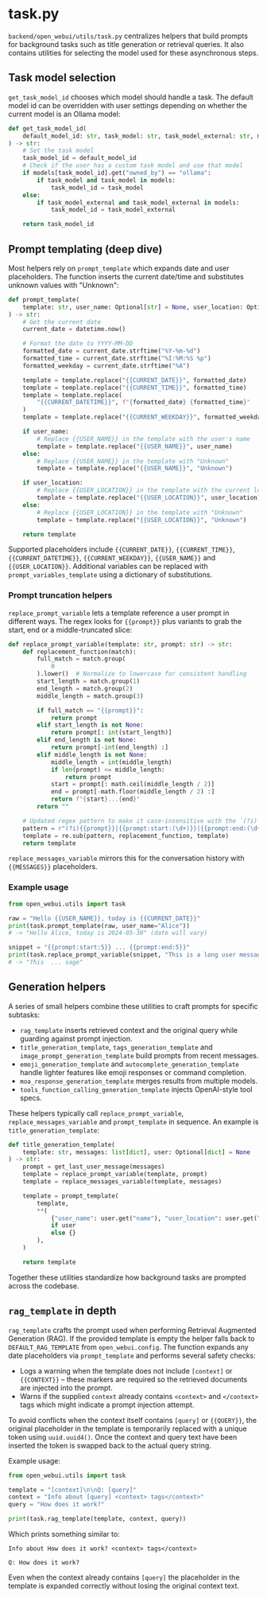 # task.py

`backend/open_webui/utils/task.py` centralizes helpers that build prompts for background tasks such as title generation or retrieval queries. It also contains utilities for selecting the model used for these asynchronous steps.

## Task model selection

`get_task_model_id` chooses which model should handle a task. The default model id can be overridden with user settings depending on whether the current model is an Ollama model:
```python
def get_task_model_id(
    default_model_id: str, task_model: str, task_model_external: str, models
) -> str:
    # Set the task model
    task_model_id = default_model_id
    # Check if the user has a custom task model and use that model
    if models[task_model_id].get("owned_by") == "ollama":
        if task_model and task_model in models:
            task_model_id = task_model
    else:
        if task_model_external and task_model_external in models:
            task_model_id = task_model_external

    return task_model_id
```

## Prompt templating (deep dive)

Most helpers rely on `prompt_template` which expands date and user placeholders. The function inserts the current date/time and substitutes unknown values with "Unknown":
```python
def prompt_template(
    template: str, user_name: Optional[str] = None, user_location: Optional[str] = None
) -> str:
    # Get the current date
    current_date = datetime.now()

    # Format the date to YYYY-MM-DD
    formatted_date = current_date.strftime("%Y-%m-%d")
    formatted_time = current_date.strftime("%I:%M:%S %p")
    formatted_weekday = current_date.strftime("%A")

    template = template.replace("{{CURRENT_DATE}}", formatted_date)
    template = template.replace("{{CURRENT_TIME}}", formatted_time)
    template = template.replace(
        "{{CURRENT_DATETIME}}", f"{formatted_date} {formatted_time}"
    )
    template = template.replace("{{CURRENT_WEEKDAY}}", formatted_weekday)

    if user_name:
        # Replace {{USER_NAME}} in the template with the user's name
        template = template.replace("{{USER_NAME}}", user_name)
    else:
        # Replace {{USER_NAME}} in the template with "Unknown"
        template = template.replace("{{USER_NAME}}", "Unknown")

    if user_location:
        # Replace {{USER_LOCATION}} in the template with the current location
        template = template.replace("{{USER_LOCATION}}", user_location)
    else:
        # Replace {{USER_LOCATION}} in the template with "Unknown"
        template = template.replace("{{USER_LOCATION}}", "Unknown")

    return template
```
Supported placeholders include `{{CURRENT_DATE}}`, `{{CURRENT_TIME}}`, `{{CURRENT_DATETIME}}`, `{{CURRENT_WEEKDAY}}`, `{{USER_NAME}}` and `{{USER_LOCATION}}`. Additional variables can be replaced with `prompt_variables_template` using a dictionary of substitutions.

### Prompt truncation helpers

`replace_prompt_variable` lets a template reference a user prompt in different ways. The regex looks for `{{prompt}}` plus variants to grab the start, end or a middle-truncated slice:
```python
def replace_prompt_variable(template: str, prompt: str) -> str:
    def replacement_function(match):
        full_match = match.group(
            0
        ).lower()  # Normalize to lowercase for consistent handling
        start_length = match.group(1)
        end_length = match.group(2)
        middle_length = match.group(3)

        if full_match == "{{prompt}}":
            return prompt
        elif start_length is not None:
            return prompt[: int(start_length)]
        elif end_length is not None:
            return prompt[-int(end_length) :]
        elif middle_length is not None:
            middle_length = int(middle_length)
            if len(prompt) <= middle_length:
                return prompt
            start = prompt[: math.ceil(middle_length / 2)]
            end = prompt[-math.floor(middle_length / 2) :]
            return f"{start}...{end}"
        return ""

    # Updated regex pattern to make it case-insensitive with the `(?i)` flag
    pattern = r"(?i){{prompt}}|{{prompt:start:(\d+)}}|{{prompt:end:(\d+)}}|{{prompt:middletruncate:(\d+)}}"
    template = re.sub(pattern, replacement_function, template)
    return template
```
`replace_messages_variable` mirrors this for the conversation history with `{{MESSAGES}}` placeholders.

### Example usage
```python
from open_webui.utils import task

raw = "Hello {{USER_NAME}}, today is {{CURRENT_DATE}}"
print(task.prompt_template(raw, user_name="Alice"))
# -> "Hello Alice, today is 2024-05-30" (date will vary)

snippet = "{{prompt:start:5}} ... {{prompt:end:5}}"
print(task.replace_prompt_variable(snippet, "This is a long user message"))
# -> "This  ... sage"
```

## Generation helpers

A series of small helpers combine these utilities to craft prompts for specific subtasks:

- `rag_template` inserts retrieved context and the original query while guarding against prompt injection.
- `title_generation_template`, `tags_generation_template` and `image_prompt_generation_template` build prompts from recent messages.
- `emoji_generation_template` and `autocomplete_generation_template` handle lighter features like emoji responses or command completion.
- `moa_response_generation_template` merges results from multiple models.
- `tools_function_calling_generation_template` injects OpenAI-style tool specs.

These helpers typically call `replace_prompt_variable`, `replace_messages_variable` and `prompt_template` in sequence. An example is `title_generation_template`:
```python
def title_generation_template(
    template: str, messages: list[dict], user: Optional[dict] = None
) -> str:
    prompt = get_last_user_message(messages)
    template = replace_prompt_variable(template, prompt)
    template = replace_messages_variable(template, messages)

    template = prompt_template(
        template,
        **(
            {"user_name": user.get("name"), "user_location": user.get("location")}
            if user
            else {}
        ),
    )

    return template
```
Together these utilities standardize how background tasks are prompted across the codebase.

## `rag_template` in depth

`rag_template` crafts the prompt used when performing Retrieval Augmented
Generation (RAG).  If the provided template is empty the helper falls back to
`DEFAULT_RAG_TEMPLATE` from `open_webui.config`.  The function expands any date
placeholders via `prompt_template` and performs several safety checks:

- Logs a warning when the template does not include `[context]` or
  `{{CONTEXT}}` – these markers are required so the retrieved documents are
  injected into the prompt.
- Warns if the supplied `context` already contains `<context>` and `</context>`
  tags which might indicate a prompt injection attempt.

To avoid conflicts when the context itself contains `[query]` or `{{QUERY}}`,
the original placeholder in the template is temporarily replaced with a unique
token using `uuid.uuid4()`.  Once the context and query text have been inserted
the token is swapped back to the actual query string.

Example usage:

```python
from open_webui.utils import task

template = "[context]\n\nQ: [query]"
context = "Info about [query] <context> tags</context>"
query = "How does it work?"

print(task.rag_template(template, context, query))
```

Which prints something similar to:

```
Info about How does it work? <context> tags</context>

Q: How does it work?
```

Even when the context already contains `[query]` the placeholder in the template
is expanded correctly without losing the original context text.
